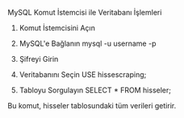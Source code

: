 MySQL Komut İstemcisi ile Veritabanı İşlemleri
1. Komut İstemcisini Açın

2. MySQL'e Bağlanın
  mysql -u username -p

3. Şifreyi Girin
  
4. Veritabanını Seçin
  USE hissescraping;

5. Tabloyu Sorgulayın
  SELECT * FROM hisseler;

Bu komut, hisseler tablosundaki tüm verileri getirir.
